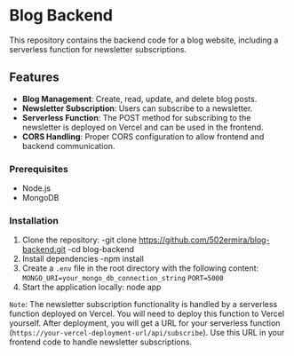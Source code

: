 # Blog Backend
This repository contains the backend code for a blog website, including a serverless function for newsletter subscriptions.

## Features
- **Blog Management**: Create, read, update, and delete blog posts.
- **Newsletter Subscription**: Users can subscribe to a newsletter.
- **Serverless Function**: The POST method for subscribing to the newsletter is deployed on Vercel and can be used in the frontend.
- **CORS Handling**: Proper CORS configuration to allow frontend and backend communication.

### Prerequisites
- Node.js
- MongoDB

### Installation
1. Clone the repository:
-git clone https://github.com/502ermira/blog-backend.git
-cd blog-backend
2. Install dependencies
-npm install
3. Create a `.env` file in the root directory with the following content:
`MONGO_URI=your_mongo_db_connection_string`
`PORT=5000`
4. Start the application locally: node app

`Note`: The newsletter subscription functionality is handled by a serverless function deployed on Vercel. You will need to deploy this function to Vercel yourself.  After deployment, you will get a URL for your serverless function (`https://your-vercel-deployment-url/api/subscribe`). Use this URL in your frontend code to handle newsletter subscriptions.
